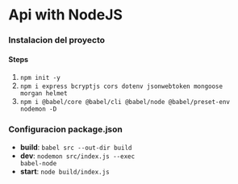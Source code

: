 # Api with NodeJS

### Instalacion del proyecto
#### Steps

1. <code>npm init -y</code>
2. <code>npm i express bcryptjs cors dotenv jsonwebtoken mongoose morgan helmet</code>
3. <code>npm i @babel/core @babel/cli @babel/node @babel/preset-env nodemon -D</code>

### Configuracion package.json

- __build__: <code>babel src --out-dir build</code>
- __dev__: <code>nodemon src/index.js --exec babel-node</code>
- __start__: <code>node build/index.js</code>


